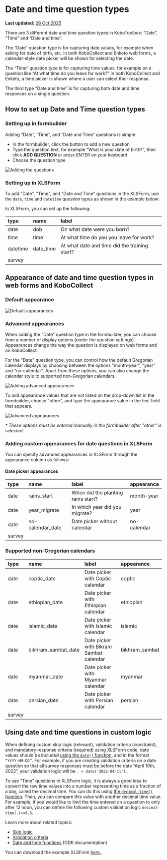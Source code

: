 # Date and time question types
**Last updated:** <a href="https://github.com/kobotoolbox/docs/blob/01270a828ec846731411368326ba58114adda98e/source/date_time.md" class="reference">28 Oct 2025</a>


There are 3 different date and time question types in KoboToolbox: “Date”,
“Time” and “Date and time”.

The “Date” question type is for capturing date values, for example when asking
for date of birth, etc. In both KoboCollect and Enketo web forms, a
calendar-style date picker will be shown for selecting the date.

The “Time” question type is for capturing time values, for example on a question
like “At what time do you leave for work?” In both KoboCollect and Enketo, a
time picker is shown where a user can select their response.

The third type “Date and time” is for capturing both date and time responses on
a single question.

## How to set up Date and Time question types

### Setting up in formbuilder

Adding “Date”, “Time”, and “Date and Time” questions is simple:

- In the formbuilder, click the <i class="k-icon k-icon-plus"></i> button to add
  a new question
- Type the question text, for example “What is your date of birth?”, then click
  **ADD QUESTION** or press ENTER on your keyboard
- Choose the question type

![Adding the questions](images/date_time/adding.gif)

### Setting up in XLSForm

To add "Date", "Time", and "Date and Time" questions in the XLSForm, use the
`date`, `time` and `datetime` question types as shown in the example below:

In XLSForm, you can set up the following:

| type     | name      | label                                         |
| :------- | :-------- | :-------------------------------------------- |
| date     | dob       | On what date were you born?                   |
| time     | time      | At what time do you you leave for work?       |
| datetime | date_time | At what date and time did the training start? |
| survey   |

## Appearance of date and time question types in web forms and KoboCollect

### Default appearance

![Default appearances](images/date_time/default_appearances.png)

### Advanced appearances

When adding the “Date” question type in the formbuilder, you can choose from a
number of display options (under the question settings). Appearances change the
way the question is displayed on web forms and on KoboCollect.

For the "Date" question type, you can control how the default Gregorian calendar
displays by choosing between the options "month-year", "year" and "no-calendar".
Apart from these options, you can also change the calendar style to supported
non-Gregorian calendars.

![Adding advanced appearances](images/date_time/advanced_appearance.png)

To add appearance values that are not listed on the drop-down list in the
formbuilder, choose "other", and type the appearance value in the text field
that appears.

![Advanced appearances](images/date_time/advanced_appearances.png)

_\* These options must be entered manually in the formbuilder after "other" is
selected._

### Adding custom appearances for date questions in XLSForm

You can specify advanced appearances in XLSForm through the appearance column as
follows:

#### Date picker appearances

| type   | name             | label                              | appearance  |
| :----- | :--------------- | :--------------------------------- | :---------- |
| date   | rains_start      | When did the planting rains start? | month-year  |
| date   | year_migrate     | In which year did you migrate?     | year        |
| date   | no-calendar_date | Date picker without calendar       | no-calendar |
| survey |

### Supported non-Gregorian calendars

| type   | name                | label                                   | appearance     |
| :----- | :------------------ | :-------------------------------------- | :------------- |
| date   | coptic_date         | Date picker with Coptic calendar        | coptic         |
| date   | ethiopian_date      | Date picker with Ethiopian calendar     | ethiopian      |
| date   | islamic_date        | Date picker with Islamic calendar       | islamic        |
| date   | bikhram_sambat_date | Date picker with Bikram Sambat calendar | bikhram_sambat |
| date   | myanmar_date        | Date picker with Myanmar calendar       | myanmar        |
| date   | persian_date        | Date picker with Persian calendar       | persian        |
| survey |

## Using date and time questions in custom logic

When defining custom skip logic (relevant), validation criteria (constraint),
and mandatory response criteria (required) using XLSForm code, date values
should be included
[using the `date()` function](https://docs.getodk.org/form-operators-functions/#date),
and in the format `“YYYY-MM-DD”`. For example, if you are creating validation
criteria on a date question so that all survey responses must be before the date
“April 10th, 2022”, your validation logic will be `. < date('2022-04-11')`.

To use “Time” questions in XLSForm logic, it is always a good idea to convert
the raw time values into a number representing time as a fraction of a day,
called the decimal time. You can do this using
[the `decimal-time()` function](https://docs.getodk.org/form-operators-functions/#decimal-time).
Then, you can compare this value with another decimal time value. For example,
if you would like to limit the time entered on a question to only after 12 noon,
you can define the following custom validation logic `decimal-time(.)>=0.5`.

Learn more about related topics:

- [Skip logic](skip_logic.md)
- [Validation criteria](validation_criteria.md)
- [Date and time functions](https://docs.getodk.org/form-operators-functions/#date-and-time)
  (ODK documentation)

<p class="note">
  You can download the example XLSForm
  <a
    download
    class="reference"
    href="./_static/files/date_time/date_time.xlsx"
    >here <i class="k-icon k-icon-file-xls"></i></a
  >.
</p>
